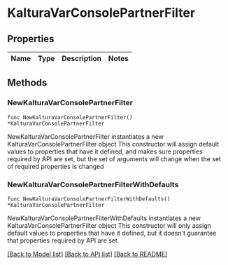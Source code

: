 # KalturaVarConsolePartnerFilter

## Properties

Name | Type | Description | Notes
------------ | ------------- | ------------- | -------------

## Methods

### NewKalturaVarConsolePartnerFilter

`func NewKalturaVarConsolePartnerFilter() *KalturaVarConsolePartnerFilter`

NewKalturaVarConsolePartnerFilter instantiates a new KalturaVarConsolePartnerFilter object
This constructor will assign default values to properties that have it defined,
and makes sure properties required by API are set, but the set of arguments
will change when the set of required properties is changed

### NewKalturaVarConsolePartnerFilterWithDefaults

`func NewKalturaVarConsolePartnerFilterWithDefaults() *KalturaVarConsolePartnerFilter`

NewKalturaVarConsolePartnerFilterWithDefaults instantiates a new KalturaVarConsolePartnerFilter object
This constructor will only assign default values to properties that have it defined,
but it doesn't guarantee that properties required by API are set


[[Back to Model list]](../README.md#documentation-for-models) [[Back to API list]](../README.md#documentation-for-api-endpoints) [[Back to README]](../README.md)


